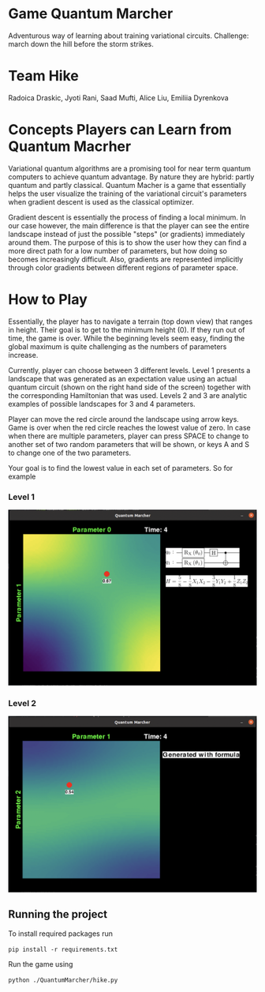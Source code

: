 # Game Quantum Marcher

Adventurous way of learning about training variational circuits.
Challenge: march down the hill before the storm strikes. 

# Team Hike
Radoica Draskic, Jyoti Rani, Saad Mufti, Alice Liu, Emiliia Dyrenkova

# Concepts Players can Learn from Quantum Macrher

Variational quantum algorithms are a promising tool for near term quantum computers to achieve quantum advantage. By nature they are hybrid: partly quantum and partly classical. Quantum Macher is a game that essentially helps the user visualize the training of the variational circuit's parameters when gradient descent is used as the classical optimizer. 

Gradient descent is essentially the process of finding a local minimum. In our case however, the main difference is that the player can see the entire landscape instead of just the possible "steps" (or gradients) immediately around them. The purpose of this is to show the user how they can find a more direct path for a low number of parameters, but how doing so becomes increasingly difficult. Also, gradients are represented implicitly through color gradients between different regions of parameter space.


# How to Play 

Essentially, the player has to navigate a terrain (top down view) that ranges in height. Their goal is to get to the minimum height (0). If they run out of time, the game is over. While the beginning levels seem easy, finding the global maximum is quite challenging as the numbers of parameters increase.

Currently, player can choose between 3 different levels. Level 1 presents a landscape that was generated as an expectation value using an actual quantum circuit (shown on the right hand side of the screen) together with the corresponding Hamiltonian that was used. Levels 2 and 3 are analytic examples of possible landscapes for 3 and 4 parameters.

Player can move the red circle around the landscape using arrow keys. Game is over when the red circle reaches the lowest value of zero. In case when there are multiple parameters, player can press SPACE to change to another set of two random parameters that will be shown, or keys A and S to change one of the two parameters.

Your goal is to find the lowest value in each set of parameters. So for example 

### Level 1
![Level 1](QuantumMarcher/level_1.png)

### Level 2
![Level 2](QuantumMarcher/level_2.png)

## Running the project

To install required packages run

`pip install -r requirements.txt`

Run the game using

`python ./QuantumMarcher/hike.py`


